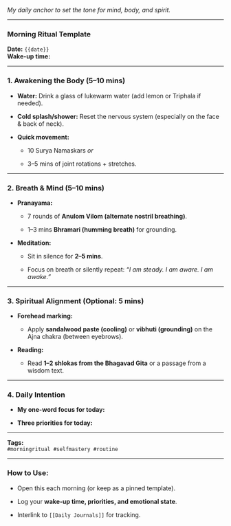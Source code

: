_My daily anchor to set the tone for mind, body, and spirit._

---

### **Morning Ritual Template**

**Date:** `{{date}}`  
**Wake-up time:**

---

### **1. Awakening the Body (5–10 mins)**

- **Water:** Drink a glass of lukewarm water (add lemon or Triphala if needed).
    
- **Cold splash/shower:** Reset the nervous system (especially on the face & back of neck).
    
- **Quick movement:**
    
    - 10 Surya Namaskars _or_
        
    - 3–5 mins of joint rotations + stretches.
        

---

### **2. Breath & Mind (5–10 mins)**

- **Pranayama:**
    
    - 7 rounds of **Anulom Vilom (alternate nostril breathing)**.
        
    - 1–3 mins **Bhramari (humming breath)** for grounding.
        
- **Meditation:**
    
    - Sit in silence for **2–5 mins**.
        
    - Focus on breath or silently repeat: _“I am steady. I am aware. I am awake.”_
        

---

### **3. Spiritual Alignment (Optional: 5 mins)**

- **Forehead marking:**
    
    - Apply **sandalwood paste (cooling)** or **vibhuti (grounding)** on the Ajna chakra (between eyebrows).
        
- **Reading:**
    
    - Read **1–2 shlokas from the Bhagavad Gita** or a passage from a wisdom text.
        

---

### **4. Daily Intention**

- **My one-word focus for today:**
    
- **Three priorities for today:**
    

---

**Tags:**  
`#morningritual #selfmastery #routine`

---

### **How to Use:**

- Open this each morning (or keep as a pinned template).
    
- Log your **wake-up time, priorities, and emotional state**.
    
- Interlink to `[[Daily Journals]]` for tracking.